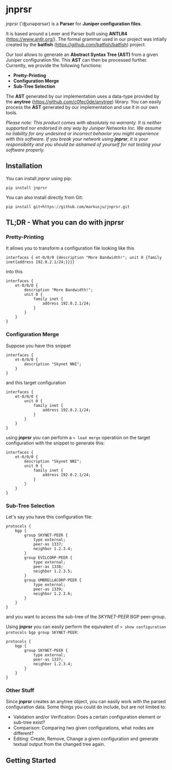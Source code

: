 # jnprsr 
jnprsr ('ʤunəpɑrsər) is a **Parser** for **Juniper configuration files**.

It is based around a Lexer and Parser built using **ANTLR4** (https://www.antlr.org/). The formal grammar used in our project was intially created by the **batfish** (https://github.com/batfish/batfish) project.

Our tool allows to generate an **Abstract Syntax Tree (AST)** from a given Juniper configuration file.
This **AST** can then be processed further. Currently, we provide the following functions:

* **Pretty-Printing**
* **Configuration Merge**
* **Sub-Tree Selection**


The **AST** generated by our implementation uses a data-type provided by the **anytree** (https://github.com/c0fec0de/anytree) library. You can easily process the **AST** generated by our implementation and use it in our own tools.

*Please note: This product comes with absolutely no warranty. It is neither supported nor endorsed in any way by Juniper Networks Inc. We assume no liability for any undesired or incorrect behavior you might experience with this software. If you break your network using **jnprsr**, it is your responsibility and you should be ashamed of yourself for not testing your software properly.*

## Installation

You can install jnprsr using pip:
```
pip install jnprsr
```

You can also install directly from Git:
```
pip install git+https://github.com/markusju/jnprsr.git
```
## TL;DR - What you can do with jnprsr

### Pretty-Printing
It allows you to transform a configuration file looking like this

```
interfaces { et-0/0/0 {description "More Bandwidth!"; unit 0 {family inet{address 192.0.2.1/24;}}}}
```

into this

```
interfaces {
    et-0/0/0 {
        description "More Bandwidth!";
        unit 0 {
            family inet {
                address 192.0.2.1/24;
            }
        }
    }
}
```

### Configuration Merge

Suppose you have this snippet
```
interfaces {
    et-0/0/0 {
        description "Skynet NNI";
    }
}
```

and this target configuration
```
interfaces {
    et-0/0/0 {
        unit 0 {
            family inet {
                address 192.0.2.1/24;
            } 
        }
    }
}
```

using **jnprsr** you can perform a `> load merge` operation on the target configuration with the snippet to generate this:

``` 
interfaces {
    et-0/0/0 {
        description "Skynet NNI";
        unit 0 {
            family inet {
                address 192.0.2.1/24;
            } 
        }
    }
}
```


### Sub-Tree Selection

Let's say you have this configuration file:
```
protocols {
    bgp {
        group SKYNET-PEER {
            type external;
            peer-as 1337;
            neighbor 1.2.3.4;
        }
        group EVILCORP-PEER {
            type external;
            peer-as 1338;
            neighbor 1.2.3.5;
        }
        group UMBRELLACORP-PEER {
            type external;
            peer-as 1339;
            neighbor 1.2.3.6;
        }
    }
}
```

and you want to access the sub-tree of the *SKYNET-PEER* BGP peer-group. 

Using **jnprsr** you can easily perform the equivalent of
`> show configuration protocols bgp group SKYNET-PEER`:

```
protocols {
    bgp {
        group SKYNET-PEER {
            type external;
            peer-as 1337;
            neighbor 1.2.3.4;
        }
    }
}
```

### Other Stuff

Since **jnprsr** creates an anytree object, you can easily work with the parsed configuration data. 
Some things you could do include, but are not limited to:

* Validation and/or Verification: Does a certain configuration element or sub-tree exist?
* Comparison: Comparing two given configurations, what nodes are different?
* Editing: Create, Remove, Change a given configuration and generate textual output from the changed tree again.


## Getting Started

